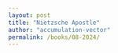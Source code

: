 ```yaml
---
layout: post
title: "Nietzsche Apostle"
author: "accumulation-vector"
permalink: /books/08-2024/
---
```

